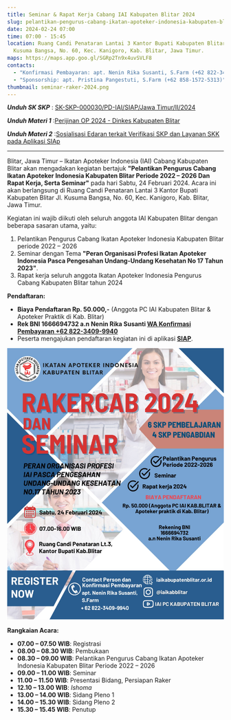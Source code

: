 ```yaml
---
title: Seminar & Rapat Kerja Cabang IAI Kabupaten Blitar 2024
slug: pelantikan-pengurus-cabang-ikatan-apoteker-indonesia-kabupaten-blitar-periode-2023-2027-dan-rapat-kerja-serta-seminar
date: 2024-02-24 07:00
time: 07:00 - 15:45
location: Ruang Candi Penataran Lantai 3 Kantor Bupati Kabupaten Blitar,  Jl.
  Kusuma Bangsa, No. 60, Kec. Kanigoro, Kab. Blitar, Jawa Timur.
maps: https://maps.app.goo.gl/SGRp2Tn9x4uvSVLF8
contacts:
  - "Konfirmasi Pembayaran: apt. Nenin Rika Susanti, S.Farm (+62 822-3409-9940)"
  - "Sponsorship: apt. Pristina Pangestuti, S.Farm (+62 858-1572-5313)"
thumbnail: seminar-raker-2024.png
---
```

***Unduh SK SKP*** : [SK-SKP-000030/PD-IAI/SIAP/Jawa Timur/II/2024](sk-skp-000030⁄pd-iai⁄siap⁄jawa-timur⁄ii⁄2024.pdf "File")

[](sk-skp-000030⁄pd-iai⁄siap⁄jawa-timur⁄ii⁄2024.pdf "File")***Unduh Materi 1*** :[Perijinan OP 2024 - Dinkes Kabupaten Blitar](ppt-untuk-perijinan-op-2024.pdf "File")

[](ppt-untuk-perijinan-op-2024.pdf "File")***Unduh Materi 2*** :[Sosialisasi Edaran terkait Verifikasi SKP dan Layanan SKK pada Aplikasi SIAp](sosialisasi-edaran-terkait-verifikasi-skp-dan-layanan-skk-pada-aplikasi-siap.pdf "File")

- - -

Blitar, Jawa Timur – Ikatan Apoteker Indonesia (IAI) Cabang Kabupaten Blitar akan mengadakan kegiatan bertajuk **"Pelantikan Pengurus Cabang Ikatan Apoteker Indonesia Kabupaten Blitar Periode 2022 – 2026 Dan Rapat Kerja, Serta Seminar"** pada hari Sabtu, 24 Februari 2024. Acara ini akan berlangsung di Ruang Candi Penataran Lantai 3 Kantor Bupati Kabupaten Blitar Jl. Kusuma Bangsa, No. 60, Kec. Kanigoro, Kab. Blitar, Jawa Timur.

Kegiatan ini wajib diikuti oleh seluruh anggota IAI Kabupaten Blitar dengan beberapa sasaran utama, yaitu:

1. Pelantikan Pengurus Cabang Ikatan Apoteker Indonesia Kabupaten Blitar periode 2022 – 2026
2. Seminar dengan Tema **"Peran Organisasi Profesi Ikatan Apoteker Indonesia Pasca Pengesahan Undang-Undang Kesehatan No 17 Tahun 2023"**.
3. Rapat kerja seluruh anggota Ikatan Apoteker Indonesia Pengurus Cabang Kabupaten Blitar tahun 2024

**Pendaftaran:**

* **Biaya Pendaftaran Rp. 50.000,-** (Anggota PC IAI Kabupaten Blitar & Apoteker Praktik di Kab. Blitar)
* **Rek BNI 1666694732 a.n Nenin Rika Susanti [WA Konfirmasi Pembayaran +62 822-3409-9940](https://wa.me/6282234099940)**
* Peserta mengajukan pendaftaran kegiatan ini di aplikasi **[SIAP](https://apoteker.or.id/#!/access/)**.

![Flyer Seminar dan Rakercab 2024 IAI Kabupaten Blitar](flyer-rev-2024.jpeg "Flyer Seminar dan Rakercab 2024 IAI Kabupaten Blitar")

**Rangkaian Acara:**

* **07.00 – 07.50 WIB**: Registrasi
* **08.00 – 08.30 WIB**: Pembukaan
* **08.30 – 09.00 WIB**: Pelantikan Pengurus Cabang Ikatan Apoteker Indonesia Kabupaten Blitar Periode 2022 – 2026
* **09.00 – 11.00 WIB**: Seminar
* **11.00 – 11.50 WIB**: Presentasi Bidang, Persiapan Raker
* **12.10 – 13.00 WIB**: *Ishoma*
* **13.00 – 14.00 WIB**: Sidang Pleno 1
* **14.00 – 15.30 WIB**: Sidang Pleno 2
* **15.30 – 15.45 WIB**: Penutup